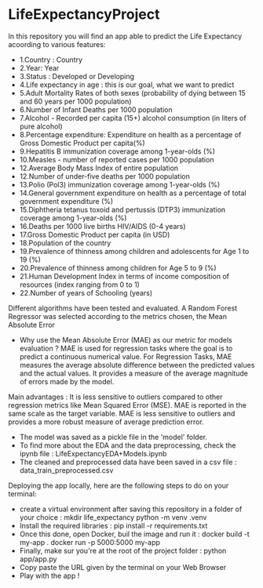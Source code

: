# LifeExpectancyProject
In this repository you will find an app able to predict the Life Expectancy acoording to various features:

- 1.Country : Country
- 2.Year: Year
- 3.Status : Developed or Developing
- 4.Life expectancy in age : this is our goal, what we want to predict
- 5.Adult Mortality Rates of both sexes (probability of dying between 15 and 60 years per 1000 population)
- 6.Number of Infant Deaths per 1000 population
- 7.Alcohol - Recorded per capita (15+) alcohol consumption (in liters of pure alcohol)
- 8.Percentage expenditure: Expenditure on health as a percentage of Gross Domestic Product per capita(%)
- 9.Hepatitis B immunization coverage among 1-year-olds (%)
- 10.Measles - number of reported cases per 1000 population
- 12.Average Body Mass Index of entire population
- 12.Number of under-five deaths per 1000 population
- 13.Polio (Pol3) immunization coverage among 1-year-olds (%)
- 14.General government expenditure on health as a percentage of total government expenditure (%)
- 15.Diphtheria tetanus toxoid and pertussis (DTP3) immunization coverage among 1-year-olds (%)
- 16.Deaths per 1000 live births HIV/AIDS (0-4 years)
- 17.Gross Domestic Product per capita (in USD)
- 18.Population of the country
- 19.Prevalence of thinness among children and adolescents for Age 1 to 19 (%)
- 20.Prevalence of thinness among children for Age 5 to 9 (%)
- 21.Human Development Index in terms of income composition of resources (index ranging from 0 to 1)
- 22.Number of years of Schooling (years)


Different algorithms have been tested and evaluated.
A Random Forest Regressor was selected according to the metrics chosen, the Mean Absolute Error

- Why use the Mean Absolute Error (MAE) as our metric for models evaluation ?
MAE is used for regression tasks where the goal is to predict a continuous numerical value.
For Regression Tasks, MAE measures the average absolute difference between the predicted values and the actual values.
It provides a measure of the average magnitude of errors made by the model.

Main advantages :
It is less sensitive to outliers compared to other regression metrics like Mean Squared Error (MSE).
MAE is reported in the same scale as the target variable.
MAE is less sensitive to outliers and provides a more robust measure of average prediction error.

- The model was saved as a pickle file in the 'model' folder.
- To find more about the EDA and the data preprocessing, check the ipynb file : LifeExpectancyEDA+Models.ipynb
- The cleaned and preprocessed data have been saved in a csv file : data_train_preprocessed.csv

Deploying the app locally, here are the following steps to do on your terminal:
- create a virtual environment after saving this repository in a folder of your choice :
  mkdir life_expectancy
  python -m venv .venv
- Install the required libraries : pip install -r requirements.txt
- Once this done, open Docker, buil the image and run it :
  docker build -t my-app .
  docker run -p 5000:5000 my-app
- Finally, make sur you're at the root of the project folder : python app/app.py
- Copy paste the URL given by the terminal on your Web Browser
- Play with the app ! 
